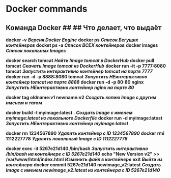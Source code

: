 # Docker commands

## Команда Docker ##                                                      ## Что делает, что выдаёт ##
**docker -v**                                                             ***Версия Docker Engine***
**docker ps**                                                             ***Список Бегущих контейнеров***
**docket ps -a**                                                          ***Список ВСЕХ контейнеров***
**docker images**                                                         ***Список локальных Images***

**docker search tomcat**                                                  ***Найти Image tomcat в DockerHub***
**docker pull tomcat**                                                    ***Скачать Image tomcat из DockerHub***
**docker run -it -p 7777:8080 tomcat**                                    ***Запустить интерактивно контейнер  tomcat на порте 7777***
**docker run -d -p 8888:8080 tomcat**                                     ***Запустить НЕинтерактивно контейнер  tomcat на порте 8888***
**docker run -d -p 80:80 nginx**                                          ***Запустить НЕинтерактивно контейнер  nginx на порте 80***

**docker tag oldname:v1  newname:v2**                                     ***Создать копию Image с другим именем и тагом***

**docker build -t myimage:latest .**                                      ***Создать Image с именем myimage:latest из локального Dockerfile***
**docker run -d myimage:latest**                                          ***Запустить НЕинтерактивно контейнер myimage:latest***

**docker rm 1234567890**                                                  ***Удалить контейнер с ID 1234567890***
**docker rmi 1112227778**                                                 ***Удалить локальный Image с ID 1112227778***

**docker exec -it 5267e21d140 /bin/bash**                                 ***Запустить интерактивно /bin/bash на контейнере с ID 5267e21d140***
**echo "New Version v2" >> /var/www/html/index.html**                     ***Изменить файл в контейнере***
**exit**                                                                  ***Выйти из контейнера***
**docker commit 5267e21d140  newimage_v2:latest**                         ***Создать Image с именем newimage_v2:latest из контейнера с ID 5267e21d140***